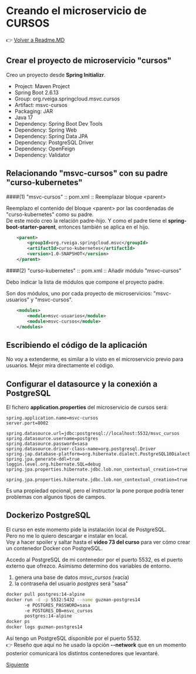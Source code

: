 # Creando el microservicio de CURSOS

👉 [Volver a Readme.MD](Readme.MD)

## Crear el proyecto de microservicio "cursos"

Creo un proyecto desde **Spring Initializr**.

- Project: Maven Project
- Spring Boot 2.6.13
- Group: org.rveiga.springcloud.msvc.cursos
- Artifact: msvc-cursos
- Packaging: JAR
- Java 17
- Dependency: Spring Boot Dev Tools
- Dependency: Spring Web
- Dependency: Spring Data JPA
- Dependency: PostgreSQL Driver
- Dependency: OpenFeign
- Dependency: Validator

## Relacionando "msvc-cursos" con su padre "curso-kubernetes"

####(1) "msvc-cursos" :: pom.xml :: Reemplazar bloque &lt;parent&gt;

Reemplazo el contenido del bloque &lt;parent&gt; por las coordenadas de "curso-kubernetes" como su padre. <br>
De este modo creo la relación padre-hijo. Y como el padre tiene el **spring-boot-starter-parent**, entonces también se aplica en el hijo.

```xml 
    <parent>
        <groupId>org.rveiga.springcloud.msvc</groupId>
        <artifactId>curso-kubernetes</artifactId>
        <version>1.0-SNAPSHOT</version>
    </parent>
```
####(2) "curso-kubernetes" :: pom.xml :: Añadir módulo "msvc-cursos"

Debo indicar la lista de módulos que compone el proyecto padre.

Son dos módulos, uno por cada proyecto de microservicios: "msvc-usuarios" y "msvc-cursos".

```xml 
    <modules>
        <module>msvc-usuarios</module>
        <module>msvc-cursos</module>
    </modules>
```

## Escribiendo el código de la aplicación 

No voy a extenderme, es similar a lo visto en el microservicio previo para usuarios. 
Mejor mira directamente el código. 

## Configurar el datasource y la conexión a PostgreSQL 

El fichero **application.properties** del microservicio de cursos será: 

```properties
spring.application.name=msvc-cursos
server.port=8002

spring.datasource.url=jdbc:postgresql://localhost:5532/msvc_cursos
spring.datasource.username=postgres
spring.datasource.password=sasa
spring.datasource.driver-class-name=org.postgresql.Driver
spring.jap.database-platform=org.hibernate.dialect.PostgreSQL10Dialect
spring.jpa.generate-ddl=true
loggin.level.org.hibernate.SQL=debug
spring.jpa.properties.hibernate.jdbc.lob.non_contextual_creation=true
```

`spring.jpa.properties.hibernate.jdbc.lob.non_contextual_creation=true`

Es una propiedad opcional, pero el instructor la pone porque podría tener problemas con algunos tipos de campos. 

## Dockerizo  PostgreSQL

El curso en este momento pide la instalación local de PostgreSQL. <br>
Pero no me lo quiero descargar e instalar en local. <br>
Voy a hacer spoiler y saltar hasta el **vídeo 73 del curso** para ver cómo crear un contenedor Docker con PostgreSQL.

Accedo al PostgreSQL de mi contenedor por el puerto 5532, es el puerto externo que ofrezco.
Asimismo determino dos variables de entorno.
1. genera una base de datos *msvc_cursos* (vacía)
2. la contraseña del usuario *postgres* será "sasa"
```bash
docker pull postgres:14-alpine
docker run -d -p 5532:5432 --name guzman-postgres14 
       -e POSTGRES_PASSWORD=sasa
       -e POSTGRES_DB=msvc_cursos
       postgres:14-alpine
docker ps
docker logs guzman-postgres14
```

Así tengo un PostgreSQL disponible por el puerto 5532. <br>
👉  Reseño que aquí no he usado la opción **--network** que en un momento posterior comunicará los distintos contenedores que levantaré.


[Siguiente](05_validation.md)